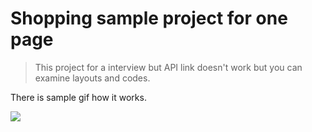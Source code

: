 # Shopping sample project for one page
> This project for a interview but API link doesn't work but you can examine layouts and codes.



There is sample gif how it works.

<img src="https://github.com/gokhandiker/Vitrinova/blob/master/art/vitrin.gif" style="max-width: 40%;">
